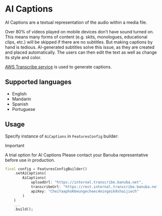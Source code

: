 # AI Captions

AI Captions are a textual representation of the audio within a media file.

Over 80% of videos played on mobile devices don’t have sound turned on. This means many forms of content (e.g. skits, monologues, educational clips, etc.) will be skipped if there are no subtitles. But making captions by hand is tedious. AI-generated subtitles solve this issue, as they are created and placed automatically. The users can then edit the text as well as change its style and color.

[AWS Transcribe service](https://docs.aws.amazon.com/transcribe/) is used to generate captions.

## Supported languages
- English
- Mandarin
- Spanish
- Portuguese

## Usage

Specify instance of ```AiCaptions``` in ```FeaturesConfig``` builder:

> [!IMPORTANT]
> A trial option for AI Captions
> Please contact your Banuba representative before use in production. 

```dart
final config = FeaturesConfigBuilder()
    .setAiCaptions(
        AiCaptions(
            uploadUrl: "https://internal.transcribe.banuba.net",
            transcribeUrl: "https://rest.internal.transcribe.banuba.net/transcribe/v1/status",
            apiKey: "CheiYaaphoK6eungecheec4eingeik9shaijiech"
        )
    )
    ...
    .build();
```
